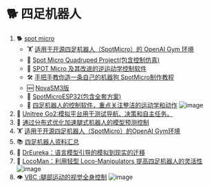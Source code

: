 # 🐕 四足机器人

1. 🐕 [spot micro](https://gitlab.com/public-open-source/spotmicroai)
   - 🏋️ [适用于开源四足机器人（SpotMicro）的 OpenAI Gym 环境](https://github.com/nicrusso7/rex-gym?tab=readme-ov-file)
   - 🤖 [Spot Micro Quadruped Project(包含控制仿真)](https://github.com/mike4192/spotMicro)
   - 🦿 [SPOT Micro 及其改进的逆运动学控制软件](https://www.youtube.com/watch?v=oqUjJDkn_ZA)
   - 🛠️ [手把手教你造一条自己的机器狗 SpotMicro制作教程](https://www.bilibili.com/video/BV1Na411A73R/?spm_id_from=333.337.search-card.all.click&vd_source=b0c8a11b5de94ddafb7aba6365bcceef)
   - 🆕 [NovaSM3版](https://novaspotmicro.com/parts-list.html)
   - 🤖 [SpotMicroESP32(包含全套方案)](https://www.instructables.com/Quadruped-Robot-Alpha-ESP32-Based-Spot-Micro-Robot/)
   - 🦾 [四足机器人的控制软件，重点关注整洁的运动学和动作](https://github.com/ThomasSchnapka/quaro)
     ![image](https://github.com/user-attachments/assets/88cb85cd-e2c8-43cb-94b8-64b45ffe08c2)
2. 🦾 [Unitree Go2:模拟平台用于测试导航、决策和自主任务。](https://github.com/Zhefan-Xu/isaac-go2-ros2)
3. 🦿 [通过分布式优化加速腿式机器人的模型预测控制](https://sites.google.com/view/dwmpc/home)
4. 🏋️ [适用于开源四足机器人（SpotMicro）的OpenAI Gym环境](https://github.com/nicrusso7/rex-gym?tab=readme-ov-file)
5. 📚 [四足机器人资料汇总](https://github.com/curieuxjy/Awesome_Quadrupedal_Robots)
6. 🧪 [DrEureka：语言模型引导的模拟到现实的迁移](https://eureka-research.github.io/dr-eureka/)
7. 🦾 [LocoMan：利用轻型 Loco-Manipulators 提高四足机器人的灵活性](https://github.com/linchangyi1/LocoMan.git)
  ![image](https://github.com/user-attachments/assets/53fcc5c5-70d3-401b-ac02-e4c5ea30986e)
8. 👁️ [VBC :腿部运动的视觉全身控制](https://wholebody-b1.github.io/)
   ![image](https://github.com/user-attachments/assets/52a4c09c-0116-49d2-8e67-d7161f1bb2e9)
